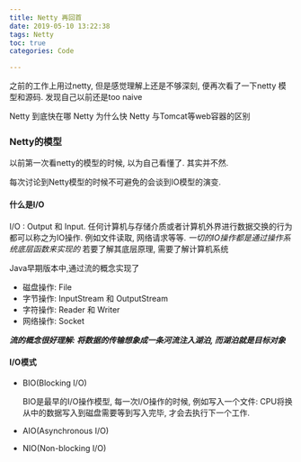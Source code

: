 ```yaml
---
title: Netty 再回首
date: 2019-05-10 13:22:38
tags: Netty
toc: true
categories: Code

---
```


之前的工作上用过netty, 但是感觉理解上还是不够深刻, 便再次看了一下netty 模型和源码. 发现自己以前还是too naive

Netty 到底快在哪
Netty 为什么快
Netty 与Tomcat等web容器的区别

### Netty的模型 

以前第一次看netty的模型的时候, 以为自己看懂了. 其实并不然.

每次讨论到Netty模型的时候不可避免的会谈到IO模型的演变.

#### 什么是I/O
<!-- more -->
I/O : Output 和 Input. 任何计算机与存储介质或者计算机外界进行数据交换的行为都可以称之为IO操作. 例如文件读取, 网络请求等等. *一切的IO操作都是通过操作系统底层函数来实现的* 若要了解其底层原理, 需要了解计算机系统

Java早期版本中,通过流的概念实现了

* 磁盘操作: File
* 字节操作: InputStream 和 OutputStream
* 字符操作: Reader 和 Writer
* 网络操作: Socket

***流的概念很好理解: 将数据的传输想象成一条河流注入湖泊, 而湖泊就是目标对象***

#### I/O模式

* BIO(Blocking I/O)

    BIO是最早的I/O操作模型, 每一次I/O操作的时候, 例如写入一个文件: CPU将换从中的数据写入到磁盘需要等到写入完毕, 才会去执行下一个工作.

* AIO(Asynchronous I/O)


* NIO(Non-blocking I/O)
